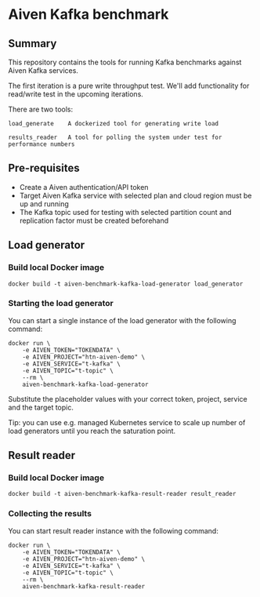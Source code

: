 # Aiven Kafka benchmark

## Summary

This repository contains the tools for running Kafka benchmarks against Aiven Kafka services.

The first iteration is a pure write throughput test. We'll add functionality for read/write test in the upcoming iterations.

There are two tools:

    load_generate    A dockerized tool for generating write load

    results_reader   A tool for polling the system under test for performance numbers

## Pre-requisites

 - Create a Aiven authentication/API token
 - Target Aiven Kafka service with selected plan and cloud region must be up and running
 - The Kafka topic used for testing with selected partition count and replication factor must be created beforehand

## Load generator

### Build local Docker image

    docker build -t aiven-benchmark-kafka-load-generator load_generator

### Starting the load generator

You can start a single instance of the load generator with the following command:

    docker run \
        -e AIVEN_TOKEN="TOKENDATA" \
        -e AIVEN_PROJECT="htn-aiven-demo" \
        -e AIVEN_SERVICE="t-kafka" \
        -e AIVEN_TOPIC="t-topic" \
        --rm \
        aiven-benchmark-kafka-load-generator

Substitute the placeholder values with your correct token, project, service and the target topic.

Tip: you can use e.g. managed Kubernetes service to scale up number of load generators until you reach the saturation point.

## Result reader

### Build local Docker image

    docker build -t aiven-benchmark-kafka-result-reader result_reader

### Collecting the results

You can start result reader instance with the following command:

    docker run \
        -e AIVEN_TOKEN="TOKENDATA" \
        -e AIVEN_PROJECT="htn-aiven-demo" \
        -e AIVEN_SERVICE="t-kafka" \
        -e AIVEN_TOPIC="t-topic" \
        --rm \
        aiven-benchmark-kafka-result-reader
